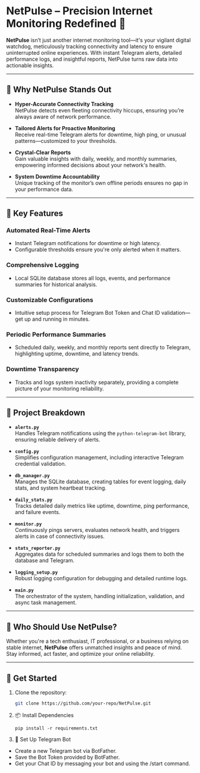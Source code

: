 # NetPulse – Precision Internet Monitoring Redefined 🚀

**NetPulse** isn’t just another internet monitoring tool—it's your vigilant digital watchdog, meticulously tracking connectivity and latency to ensure uninterrupted online experiences. With instant Telegram alerts, detailed performance logs, and insightful reports, NetPulse turns raw data into actionable insights.

---

## 🌟 Why NetPulse Stands Out

- **Hyper-Accurate Connectivity Tracking**  
  NetPulse detects even fleeting connectivity hiccups, ensuring you’re always aware of network performance.

- **Tailored Alerts for Proactive Monitoring**  
  Receive real-time Telegram alerts for downtime, high ping, or unusual patterns—customized to your thresholds.

- **Crystal-Clear Reports**  
  Gain valuable insights with daily, weekly, and monthly summaries, empowering informed decisions about your network's health.

- **System Downtime Accountability**  
  Unique tracking of the monitor’s own offline periods ensures no gap in your performance data.

---

## 🔧 Key Features

### **Automated Real-Time Alerts**
- Instant Telegram notifications for downtime or high latency.
- Configurable thresholds ensure you're only alerted when it matters.

### **Comprehensive Logging**
- Local SQLite database stores all logs, events, and performance summaries for historical analysis.

### **Customizable Configurations**
- Intuitive setup process for Telegram Bot Token and Chat ID validation—get up and running in minutes.

### **Periodic Performance Summaries**
- Scheduled daily, weekly, and monthly reports sent directly to Telegram, highlighting uptime, downtime, and latency trends.

### **Downtime Transparency**
- Tracks and logs system inactivity separately, providing a complete picture of your monitoring reliability.

---

## 📂 Project Breakdown

- **`alerts.py`**  
  Handles Telegram notifications using the `python-telegram-bot` library, ensuring reliable delivery of alerts.

- **`config.py`**  
  Simplifies configuration management, including interactive Telegram credential validation.

- **`db_manager.py`**  
  Manages the SQLite database, creating tables for event logging, daily stats, and system heartbeat tracking.

- **`daily_stats.py`**  
  Tracks detailed daily metrics like uptime, downtime, ping performance, and failure events.

- **`monitor.py`**  
  Continuously pings servers, evaluates network health, and triggers alerts in case of connectivity issues.

- **`stats_reporter.py`**  
  Aggregates data for scheduled summaries and logs them to both the database and Telegram.

- **`logging_setup.py`**  
  Robust logging configuration for debugging and detailed runtime logs.

- **`main.py`**  
  The orchestrator of the system, handling initialization, validation, and async task management.

---

## 🎯 Who Should Use NetPulse?

Whether you're a tech enthusiast, IT professional, or a business relying on stable internet, **NetPulse** offers unmatched insights and peace of mind. Stay informed, act faster, and optimize your online reliability.

---

## 🚀 Get Started

1. Clone the repository:  
   ```bash
   git clone https://github.com/your-repo/NetPulse.git

2. 📦 Install Dependencies
   ```
   pip install -r requirements.txt
   ```
3. 🤖 Set Up Telegram Bot
- Create a new Telegram bot via BotFather.
- Save the Bot Token provided by BotFather.
- Get your Chat ID by messaging your bot and using the /start command.

  
